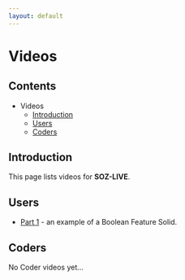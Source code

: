 ```yaml
---
layout: default
---
```


# Videos

## Contents

- Videos
  - [Introduction](#introduction)
  - [Users](#users)
  - [Coders](#coders)  

## Introduction

This page lists videos for **SOZ-LIVE**.  


## Users

- [Part 1](/videos/users/part-1.html) - an example of a Boolean Feature Solid.

## Coders

No Coder videos yet...